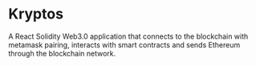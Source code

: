 # Kryptos

A React Solidity Web3.0 application that connects to the
blockchain with metamask pairing, interacts with smart
contracts and sends Ethereum through the blockchain
network.
